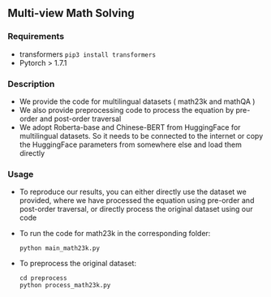 ## Multi-view Math Solving 

### Requirements
* transformers `pip3 install transformers`
* Pytorch > 1.7.1

### Description

- We provide the code for multilingual datasets ( math23k and mathQA )
- We also provide preprocessing code to process the equation by pre-order and post-order traversal
- We adopt Roberta-base and Chinese-BERT from HuggingFace for multilingual datasets. So it needs to be connected to the internet or copy the HuggingFace parameters from somewhere else and load them directly

### Usage

- To reproduce our results, you can either directly use the dataset we provided, where we have processed the equation using pre-order and post-order traversal, or directly process the original dataset using our code

- To run the code for math23k in the corresponding folder:   

  ```
  python main_math23k.py
  ```

- To preprocess the original dataset:

  ```
  cd preprocess
  python process_math23k.py
  ```

  

